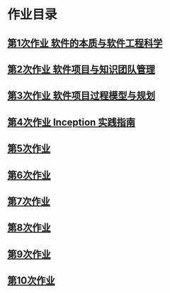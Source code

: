 
# 作业目录
## [第1次作业 软件的本质与软件工程科学](https://blog.csdn.net/jellicex/article/details/88564682)
## [第2次作业 软件项目与知识团队管理](hw2.md)
## [第3次作业 软件项目过程模型与规划](hw3.md)
## [第4次作业 Inception 实践指南](第四单元作业.md)
## [第5次作业 ](第五单元作业.md)
## [第6次作业 ](hw6.md)
## [第7次作业 ](hw7.md)
## [第8次作业 ](hw8.md)
## [第9次作业 ](hw9.md)
## [第10次作业 ](hw10.md)

